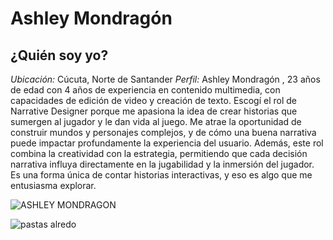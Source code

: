 # Ashley Mondragón
## ¿Quién soy yo?
*Ubicación:* Cúcuta, Norte de Santander
*Perfil:* Ashley Mondragón , 23 años de edad con 4 años de experiencia en contenido multimedia, con capacidades de edición de video y creación de texto. 
Escogí el rol de Narrative Designer porque me apasiona la idea de crear historias que sumergen al jugador y le dan vida al juego. Me atrae la oportunidad de construir mundos y personajes complejos, y de cómo una buena narrativa puede impactar profundamente la experiencia del usuario. Además, este rol combina la creatividad con la estrategia, permitiendo que cada decisión narrativa influya directamente en la jugabilidad y la inmersión del jugador. Es una forma única de contar historias interactivas, y eso es algo que me entusiasma explorar.

![ASHLEY MONDRAGON](https://github.com/user-attachments/assets/b047e006-2e77-4750-8287-369495d23cb1)

![pastas alredo](https://github.com/user-attachments/assets/4b9b8de6-5359-42f4-a406-762ac2cf05f1)
